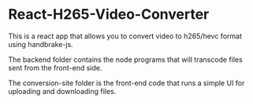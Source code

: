 # React-H265-Video-Converter

This is a react app that allows you to convert video to h265/hevc format using handbrake-js.

The backend folder contains the node programs that will transcode files sent from the front-end side.

The conversion-site folder is the front-end code that runs a simple UI for uploading and downloading files.
